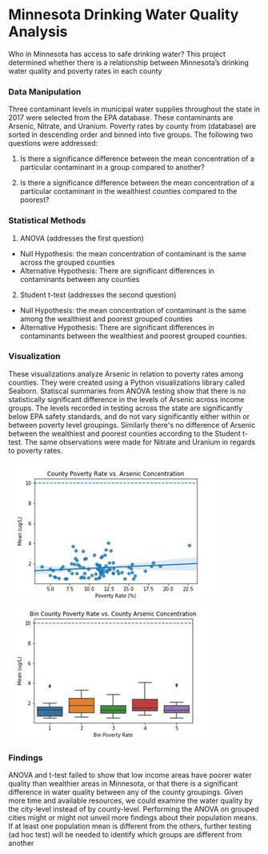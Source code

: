 # Minnesota Drinking Water Quality Analysis
Who in Minnesota has access to safe drinking water? This project determined whether there is a relationship between Minnesota’s drinking water quality and poverty rates in each county

### Data Manipulation
Three contaminant levels in municipal water supplies throughout the state in 2017 were selected from the EPA database. These contaminants are Arsenic, Nitrate, and Uranium. Poverty rates by county from (database) are sorted in descending order and binned into five groups. The following two questions were addressed:

1. Is there a significance difference between the mean concentration of a particular contaminant in a group compared to another?

2. Is there a significance difference between the mean concentration of a particular contaminant in the wealthiest counties compared to the poorest?
### Statistical Methods
 
1. ANOVA (addresses the first question)

-	Null Hypothesis: the mean concentration of contaminant is the same across the grouped counties
- Alternative Hypothesis: There are significant differences in contaminants between any counties
2. Student t-test (addresses the second question)
-	Null Hypothesis: the mean concentration of contaminant is the same among the wealthiest and poorest grouped counties
-	Alternative Hypothesis: There are significant differences in contaminants between the wealthiest and poorest grouped counties.

### Visualization 
These visualizations analyze Arsenic in relation to poverty rates among counties. They were created using a Python visualizations library called Seaborn. Statiscal summaries from ANOVA testing show that there is no statistically significant difference in the levels of Arsenic across income groups. The levels recorded in testing across the state are significantly below EPA safety standards, and do not vary significantly either within or between poverty level groupings. Similarly there's no difference of Arsenic between the wealthiest and poorest counties according to the Student t-test. The same observations were made for Nitrate and Uranium in regards to poverty rates.

![Visualization](Arsenic1.png)    ![Visualization](Arsenic2.png)
### Findings
ANOVA and t-test failed to show that low income areas have poorer water quality than wealthier areas in Minnesota, or that there is a significant difference in water quality between any of the county groupings. Given more time and available resources, we could examine the water quality by the city-level instead of by county-level. Performing the ANOVA on grouped cities might or might not unveil more findings about their population means. If at least one population mean is different from the others, further testing (ad hoc test) will be needed to identify which groups are different from another
